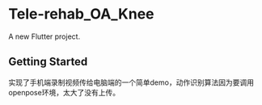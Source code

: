 # Tele-rehab_OA_Knee

A new Flutter project.

## Getting Started

实现了手机端录制视频传给电脑端的一个简单demo，动作识别算法因为要调用openpose环境，太大了没有上传。

